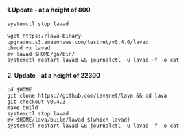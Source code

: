 #### 1.Update - at a height of 800
```
systemctl stop lavad

wget https://lava-binary-upgrades.s3.amazonaws.com/testnet/v0.4.0/lavad
chmod +x lavad
mv lavad $HOME/go/bin/
systemctl restart lavad && journalctl -u lavad -f -o cat
```

#### 2. Update - at a height of 22300
```
cd $HOME
git clone https://github.com/lavanet/lava && cd lava
git checkout v0.4.3
make build
systemctl stop lavad
mv $HOME/lava/build/lavad $(which lavad)
systemctl restart lavad && journalctl -u lavad -f -o cat
```

